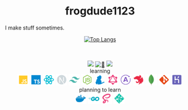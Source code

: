 <h1 align="center">frogdude1123</h1>
I make stuff sometimes.
<div align="center">

[![Top Langs](https://github-readme-stats.vercel.app/api/top-langs/?username=frog1123&layout=compact&bg_color=00000000&border_color=00000000&text_color=fff)](https://github.com/anuraghazra/github-readme-stats)

</div>
<br/>
<br/>
<div align="center">
  <a href="https://www.youtube.com/channel/UCNTeMcd7BDOuNrVf1yRGZlA"><img src="https://img.shields.io/badge/YouTube-red?style=for-the-badge&logo=youtube&logoColor=white"/></a>
  <a href="https://frogdude1123.herokuapp.com/home/"><img src="https://img.shields.io/badge/%F0%9F%8C%B4-website-grey?labelColor=d9ed92&style=for-the-badge" alt="🌴" /></a>
  <a href="https://github.com/antonkomarev/github-profile-views-counter"><img src="https://komarev.com/ghpvc/?username=frog1123&color=grey&style=for-the-badge"></a>
</div>
<div align="center">
  <div align="center">
    learning
  </div>
    <a href="https://github.com/frog1123/frog1123/"><img src="./icons/javascript.svg" width="30px" height="30px" /></a>
    <a href="https://github.com/frog1123/frog1123/"><img src="./icons/typescript.svg" width="30px" height="30px" /></a>
    <a href="https://github.com/frog1123/frog1123/"><img src="./icons/react.svg" width="30px" height="30px" /></a>
    <a href="https://github.com/frog1123/frog1123/"><img src="./icons/next.svg" width="30px" height="30px" /></a>
    <a href="https://github.com/frog1123/frog1123/"><img src="./icons/tailwindcss.svg" width="30px" height="30px" /></a>
    <a href="https://github.com/frog1123/frog1123/"><img src="./icons/nodejs.svg" width="30px" height="30px" /></a>
    <a href="https://github.com/frog1123/frog1123/"><img src="./icons/yarn.svg" width="30px" height="30px" /></a>
    <a href="https://github.com/frog1123/frog1123/"><img src="./icons/graphql.svg" width="30px" height="30px" /></a>
    <a href="https://github.com/frog1123/frog1123/"><img src="./icons/apollo.svg" width="30px" height="30px" /></a>
    <a href="https://github.com/frog1123/frog1123/"><img src="./icons/nest.svg" width="30px" height="30px" /></a>
    <a href="https://github.com/frog1123/frog1123/"><img src="./icons/mongodb.png"  width="30px" height="30px" ></a>
    <a href="https://github.com/frog1123/frog1123/"><img src="./icons/git.svg" width="30px" height="30px" /></a>
    <a href="https://github.com/frog1123/frog1123/"><img src="./icons/heroku.svg" width="30px" height="30px" /></a>
</div>
<div align="center">
  <div align="center">
    planning to learn
    <div>
      <img src="./icons/docker.svg" width="30px" height="30px" />
      <img src="./icons/go.svg" width="30px" height="30px" />
      <img src="./icons/sass.svg" width="30px" height="30px" />
      <img src="./icons/netlify.svg" width="30px" height="30px" />
    </div>
  </div>
</div>
